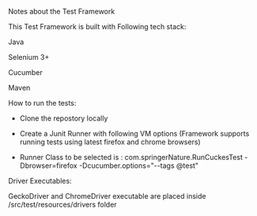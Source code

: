 Notes about the Test Framework


This Test Framework is built with Following tech stack:


Java

Selenium 3+

Cucumber

Maven


How to run the tests:

- Clone the repostory locally

- Create a Junit Runner with following VM options (Framework supports running tests using latest firefox and chrome browsers)

- Runner Class to be selected is : com.springerNature.RunCuckesTest -Dbrowser=firefox -Dcucumber.options="--tags @test"


Driver Executables:


GeckoDriver and ChromeDriver executable are placed inside /src/test/resources/drivers folder

